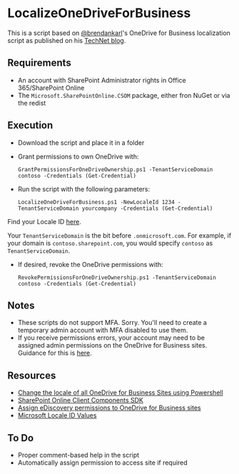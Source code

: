 # LocalizeOneDriveForBusiness

This is a script based on [@brendankarl](https://github.com/brendankarl)'s OneDrive for Business localization script as published on his [TechNet blog](https://blogs.technet.microsoft.com/fromthefield/2015/04/13/office-365-change-the-locale-of-all-onedrive-for-business-sites-using-powershell/).

## Requirements
* An account with SharePoint Administrator rights in Office 365/SharePoint Online
* The `Microsoft.SharePointOnline.CSOM` package, either fron NuGet or via the redist

## Execution
* Download the script and place it in a folder
* Grant permissions to own OneDrive with:

    `GrantPermissionsForOneDriveOwnership.ps1 -TenantServiceDomain contoso -Credentials (Get-Credential)`

* Run the script with the following parameters:

    `LocalizeOneDriveForBusiness.ps1 -NewLocaleId 1234 -TenantServiceDomain yourcompany -Credentials (Get-Credential)`

Find your Locale ID [here](https://msdn.microsoft.com/en-us/library/ms912047%28v=winembedded.10%29.aspx?f=255&MSPPError=-2147217396).

Your `TenantServiceDomain` is the bit before `.onmicrosoft.com`. For example, if your domain is 
`contoso.sharepoint.com`, you would specify `contoso` as `TenantServiceDomain`.

* If desired, revoke the OneDrive permissions with:

    `RevokePermissionsForOneDriveOwnership.ps1 -TenantServiceDomain contoso -Credentials (Get-Credential)`

## Notes

* These scripts do not support MFA. Sorry. You'll need to create a temporary admin account with MFA disabled to use them.
* If you receive permissions errors, your account may need to be assigned admin permissions on the OneDrive for Business sites. Guidance for this is [here](https://support.office.com/en-gb/article/Assign-eDiscovery-permissions-to-OneDrive-for-Business-sites-422858ff-917b-46d4-9e5b-3397f60eee4d?ui=en-US&rs=en-GB&ad=GB).


## Resources

* [Change the locale of all OneDrive for Business Sites using Powershell](https://blogs.technet.microsoft.com/fromthefield/2015/04/13/office-365-change-the-locale-of-all-onedrive-for-business-sites-using-powershell/)
* [SharePoint Online Client Components SDK](https://www.microsoft.com/en-us/download/details.aspx?id=42038)
* [Assign eDiscovery permissions to OneDrive for Business sites](https://support.office.com/en-gb/article/Assign-eDiscovery-permissions-to-OneDrive-for-Business-sites-422858ff-917b-46d4-9e5b-3397f60eee4d?ui=en-US&rs=en-GB&ad=GB)
* [Microsoft Locale ID Values](https://msdn.microsoft.com/en-us/library/ms912047%28v=winembedded.10%29.aspx?f=255&MSPPError=-2147217396)

## To Do

* Proper comment-based help in the script
* Automatically assign permission to access site if required